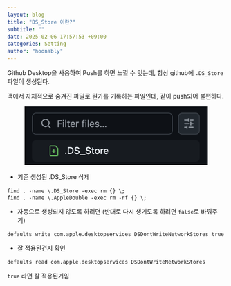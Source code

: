 ```yaml
---
layout: blog
title: "DS_Store 이란?"
subtitle: ""
date: 2025-02-06 17:57:53 +09:00
categories: Setting
author: "hoonably"
---
```

<div class="page-body"><p id="195451cf-7b79-8007-b74b-e38e4ad8eeee" class="">Github Desktop을 사용하여 Push를 하면 느낄 수 잇는데, 항상 github에 <code>.DS_Store</code> 파일이 생성된다.</p><p id="1a4451cf-7b79-80b9-a56a-ce171136bf9d" class="">맥에서 자체적으로 숨겨진 파일로 뭔가를 기록하는 파일인데, 같이 push되어 불편하다.</p><figure id="195451cf-7b79-80f9-a5c6-cefe830a0af6" class="image"><a href="/files/2025-02-06-ds-store/image.png"><img style="width:541.96875px" src="/files/2025-02-06-ds-store/image.png"/></a></figure><p id="195451cf-7b79-808c-a8bf-cfa04e49cafe" class="">
</p><ul id="195451cf-7b79-80f2-94a8-f8a189fcfdf6" class="bulleted-list"><li style="list-style-type:disc">기존 생성된 .DS_Store 삭제</li></ul><script src="https://cdnjs.cloudflare.com/ajax/libs/prism/1.29.0/prism.min.js" integrity="sha512-7Z9J3l1+EYfeaPKcGXu3MS/7T+w19WtKQY/n+xzmw4hZhJ9tyYmcUS+4QqAlzhicE5LAfMQSF3iFTK9bQdTxXg==" crossorigin="anonymous" referrerPolicy="no-referrer"></script><link rel="stylesheet" href="https://cdnjs.cloudflare.com/ajax/libs/prism/1.29.0/themes/prism.min.css" integrity="sha512-tN7Ec6zAFaVSG3TpNAKtk4DOHNpSwKHxxrsiw4GHKESGPs5njn/0sMCUMl2svV4wo4BK/rCP7juYz+zx+l6oeQ==" crossorigin="anonymous" referrerPolicy="no-referrer"/><pre id="195451cf-7b79-80b5-bc0e-ddb5c343c780" class="code"><code class="language-Bash">find . -name \.DS_Store -exec rm {} \;
find . -name \.AppleDouble -exec rm -rf {} \;</code></pre><p id="195451cf-7b79-800f-ad68-dd39664bb8f1" class="">
</p><ul id="195451cf-7b79-805d-a33e-f96128d699dc" class="bulleted-list"><li style="list-style-type:disc">자동으로 생성되지 않도록 하려면 (반대로 다시 생기도록 하려면 <code>false</code>로 바꿔주기)</li></ul><script src="https://cdnjs.cloudflare.com/ajax/libs/prism/1.29.0/prism.min.js" integrity="sha512-7Z9J3l1+EYfeaPKcGXu3MS/7T+w19WtKQY/n+xzmw4hZhJ9tyYmcUS+4QqAlzhicE5LAfMQSF3iFTK9bQdTxXg==" crossorigin="anonymous" referrerPolicy="no-referrer"></script><link rel="stylesheet" href="https://cdnjs.cloudflare.com/ajax/libs/prism/1.29.0/themes/prism.min.css" integrity="sha512-tN7Ec6zAFaVSG3TpNAKtk4DOHNpSwKHxxrsiw4GHKESGPs5njn/0sMCUMl2svV4wo4BK/rCP7juYz+zx+l6oeQ==" crossorigin="anonymous" referrerPolicy="no-referrer"/><pre id="195451cf-7b79-8097-ac1f-d0dbcd329d0a" class="code"><code class="language-Bash">defaults write com.apple.desktopservices DSDontWriteNetworkStores true</code></pre><p id="195451cf-7b79-80ef-bd23-e1060814d8a2" class="">
</p><ul id="195451cf-7b79-80a4-ba0d-f281687dd637" class="bulleted-list"><li style="list-style-type:disc">잘 적용된건지 확인</li></ul><script src="https://cdnjs.cloudflare.com/ajax/libs/prism/1.29.0/prism.min.js" integrity="sha512-7Z9J3l1+EYfeaPKcGXu3MS/7T+w19WtKQY/n+xzmw4hZhJ9tyYmcUS+4QqAlzhicE5LAfMQSF3iFTK9bQdTxXg==" crossorigin="anonymous" referrerPolicy="no-referrer"></script><link rel="stylesheet" href="https://cdnjs.cloudflare.com/ajax/libs/prism/1.29.0/themes/prism.min.css" integrity="sha512-tN7Ec6zAFaVSG3TpNAKtk4DOHNpSwKHxxrsiw4GHKESGPs5njn/0sMCUMl2svV4wo4BK/rCP7juYz+zx+l6oeQ==" crossorigin="anonymous" referrerPolicy="no-referrer"/><pre id="195451cf-7b79-8041-9854-cc11e2eb0ee8" class="code"><code class="language-Bash">defaults read com.apple.desktopservices DSDontWriteNetworkStores</code></pre><p id="195451cf-7b79-8035-b7bc-eacde9440dc6" class=""><code>true</code> 라면 잘 적용된거임</p><p id="195451cf-7b79-80b7-840c-cfdaa0bbd573" class="">
</p></div>